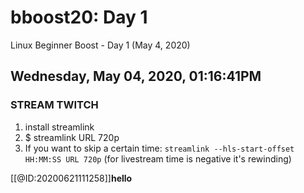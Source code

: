 # bboost20: Day 1

Linux Beginner Boost - Day 1 (May 4, 2020)

##  Wednesday, May 04, 2020, 01:16:41PM

### STREAM TWITCH

1. install streamlink
1. $ streamlink URL 720p
1. If you want to skip a certain time: `streamlink --hls-start-offset HH:MM:SS URL 720p` (for livestream time is negative it's rewinding)


[[@ID:20200621111258]]**hello**
